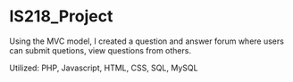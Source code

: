 # IS218_Project


Using the MVC model, I created a question and answer forum where users can submit quetions, view questions from others.

Utilized: PHP, Javascript, HTML, CSS, SQL, MySQL
